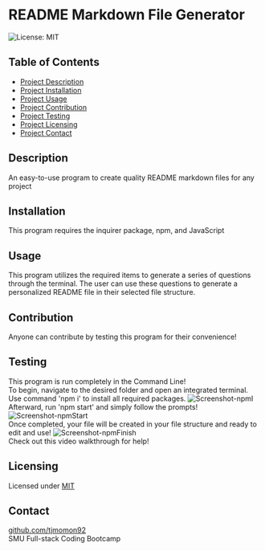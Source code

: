 
# README Markdown File Generator

![License: MIT](https://img.shields.io/badge/License-MIT-yellow.svg)
    
## Table of Contents
- [Project Description](#Description)
- [Project Installation](#Installation)
- [Project Usage](#Usage)
- [Project Contribution](#Contribution)
- [Project Testing](#Testing)
- [Project Licensing](#Licensing)
- [Project Contact](#Contact)
  
## Description
An easy-to-use program to create quality README markdown files for any project

## Installation
This program requires the inquirer package, npm, and JavaScript
  
## Usage
This program utilizes the required items to generate a series of questions through the terminal. The user can use these questions to generate a personalized README file in their selected file structure.  
  
## Contribution
Anyone can contribute by testing this program for their convenience!
  
## Testing
This program is run completely in the Command Line! 
<br/>To begin, navigate to the desired folder and open an integrated terminal. 
<br/>Use command 'npm i' to install all required packages.
![Screenshot-npmI](https://user-images.githubusercontent.com/118149929/235502047-7cbd8264-ed73-40f6-91ed-da18204e9a74.png)
<br/>Afterward, run 'npm start' and simply follow the prompts!
![Screenshot-npmStart](https://user-images.githubusercontent.com/118149929/235502424-65df3280-dffa-452d-a810-d181e1c70150.png)
<br/>Once completed, your file will be created in your file structure and ready to edit and use!
![Screenshot-npmFinish](https://user-images.githubusercontent.com/118149929/235502503-d49a2069-598a-4be6-8a5d-f3271db30652.png)
<br/>Check out this video walkthrough for help!

  
## Licensing
Licensed under [MIT](https://opensource.org/license/mit/)
  
## Contact
[github.com/tjmomon92](https://github.com/tjmomon92)
<br/>SMU Full-stack Coding Bootcamp
    